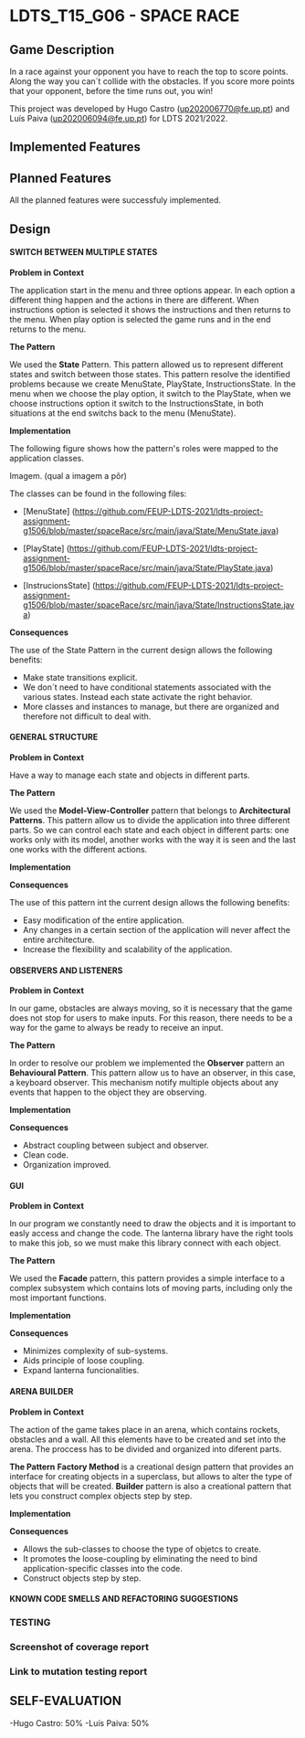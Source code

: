 # LDTS_T15_G06 - SPACE RACE

## Game Description

In a race against your opponent you have to reach the top to score points. Along the way you can´t collide with the obstacles.
If you score more points that your opponent, before the time runs out, you win!

This project was developed by Hugo Castro (up202006770@fe.up.pt) and Luís Paiva (up202006094@fe.up.pt) for LDTS 2021/2022.

## Implemented Features

## Planned Features

All the planned features were successfuly implemented.

## Design

#### SWITCH BETWEEN MULTIPLE STATES

**Problem in Context**

The application start in the menu and three options appear. In each option a different thing happen and the actions in there are different.
When instructions option is selected it shows the instructions and then returns to the menu. When play option is selected the game runs and in the end returns to the menu.

**The Pattern**

We used the **State** Pattern. This pattern allowed us to represent different states and switch between those states.
This pattern resolve the identified problems because we create MenuState, PlayState, InstructionsState. 
In the menu when we choose the play option, it switch to the PlayState, when we choose instructions option it switch to the InstructionsState, in both situations at the end switchs back to the menu (MenuState).

**Implementation**

The following figure shows how the pattern's roles were mapped to the application classes.

Imagem. (qual a imagem a pôr)

The classes can be found in the following files:

- [MenuState]
(https://github.com/FEUP-LDTS-2021/ldts-project-assignment-g1506/blob/master/spaceRace/src/main/java/State/MenuState.java)

- [PlayState]
(https://github.com/FEUP-LDTS-2021/ldts-project-assignment-g1506/blob/master/spaceRace/src/main/java/State/PlayState.java)

- [InstrucionsState]
(https://github.com/FEUP-LDTS-2021/ldts-project-assignment-g1506/blob/master/spaceRace/src/main/java/State/InstructionsState.java)

**Consequences**

The use of the State Pattern in the current design allows the following benefits:

- Make state transitions explicit.
- We don´t need to have conditional statements associated with the various states. Instead each state activate the right behavior.
- More classes and instances to manage, but there are organized and therefore not difficult to deal with.

#### GENERAL STRUCTURE

**Problem in Context**

Have a way to manage each state and objects in different parts. 

**The Pattern**

We used the **Model-View-Controller** pattern that belongs to **Architectural Patterns**. This pattern allow us to divide the application into three different parts.
So we can control each state and each object in different parts: one works only with its model, another works with the way it is seen and the last one works with the different actions.

**Implementation**

**Consequences**

The use of this pattern int the current design allows the following benefits:

- Easy modification of the entire application.
- Any changes in a certain section of the application will never affect the entire architecture.
- Increase the flexibility and scalability of the application.

#### OBSERVERS AND LISTENERS

**Problem in Context**

In our game, obstacles are always moving, so it is necessary that the game does not stop for users to make inputs.
For this reason, there needs to be a way for the game to always be ready to receive an input.

**The Pattern**

In order to resolve our problem we implemented the **Observer** pattern an **Behavioural Pattern**. This pattern allow us to have an observer, in this case, a keyboard observer.
This mechanism notify multiple objects about any events that happen to the object they are observing.

**Implementation**

**Consequences**

- Abstract coupling between subject and observer.
- Clean code.
- Organization improved.

#### GUI

**Problem in Context**

In our program we constantly need to draw the objects and it is important to easly access and change the code. The lanterna library have the right tools to make this job, so we must make this library connect with each object.

**The Pattern**

We used the **Facade** pattern, this pattern provides a simple interface to a complex subsystem which contains lots of moving parts, including only the most important functions.

**Implementation**

**Consequences**

- Minimizes complexity of sub-systems.
- Aids principle of loose coupling.
- Expand lanterna funcionalities.

#### ARENA BUILDER

**Problem in Context**

The action of the game takes place in an arena, which contains rockets, obstacles and a wall. All this elements have to be created and set into the arena. The proccess has to be divided and organized into diferent parts.

**The Pattern**
**Factory Method** is a creational design pattern that provides an interface for creating objects in a superclass, but allows to alter the type of objects that will be created. **Builder** pattern is also a creational pattern that lets you construct complex objects step by step.

**Implementation**

**Consequences**

- Allows the sub-classes to choose the type of objetcs to create.
- It promotes the loose-coupling by eliminating the need to bind application-specific classes into the code.
- Construct objects step by step.

#### KNOWN CODE SMELLS AND REFACTORING SUGGESTIONS

### TESTING

### Screenshot of coverage report

### Link to mutation testing report

## SELF-EVALUATION

-Hugo Castro: 50%
-Luís Paiva: 50%
